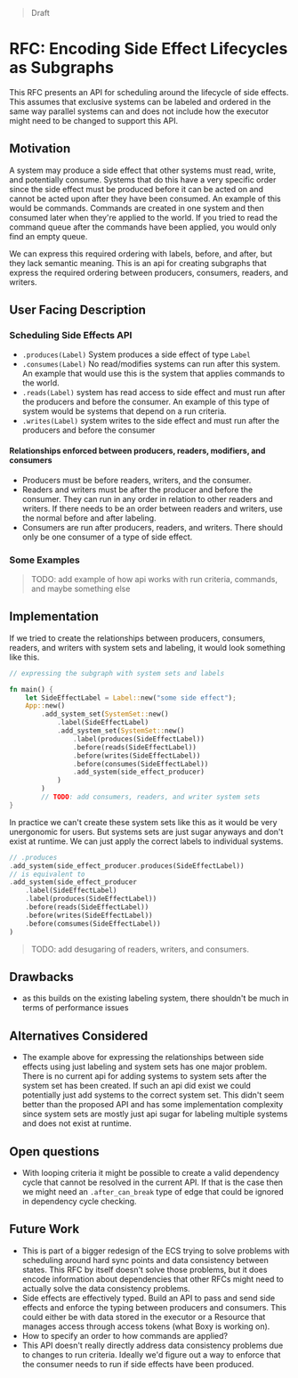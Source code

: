 
>Draft

# RFC: Encoding Side Effect Lifecycles as Subgraphs

This RFC presents an API for scheduling around the lifecycle of side effects. This assumes that exclusive systems can be labeled and ordered in the same way parallel systems can and does not include how the executor might need to be changed to support this API.

## Motivation

A system may produce a side effect that other systems must read, write, and potentially consume. Systems that do this have a very specific order since the side effect must be produced before it can be acted on and cannot be acted upon after they have been consumed. An example of this would be commands. Commands are created in one system and then consumed later when they're applied to the world. If you tried to read the command queue after the commands have been applied, you would only find an empty queue.

We can express this required ordering with labels, before, and after, but they lack semantic meaning. This is an api for creating subgraphs that express the required ordering between producers, consumers, readers, and writers.

## User Facing Description

### Scheduling Side Effects API
* `.produces(Label)` System produces a side effect of type `Label`
* `.consumes(Label)` No read/modifies systems can run after this system. An example that would use this is the system that applies commands to the world.
* `.reads(Label)` system has read access to side effect and must run after the producers and before the consumer. An example of this type of system would be systems that depend on a run criteria.
* `.writes(Label)` system writes to the side effect and must run after the producers and before the consumer

#### Relationships enforced between producers, readers, modifiers, and consumers

* Producers must be before readers, writers, and the consumer.
* Readers and writers must be after the producer and before the consumer. They can run in any order in relation to other readers and writers. If there needs to be an order between readers and writers, use the normal before and after labeling.
* Consumers are run after producers, readers, and writers. There should only be one consumer of a type of side effect.

### Some Examples

> TODO: add example of how api works with run criteria, commands, and maybe something else

## Implementation

If we tried to create the relationships between producers, consumers, readers, and writers with system sets and labeling, it would look something like this.
```rs
// expressing the subgraph with system sets and labels

fn main() {
    let SideEffectLabel = Label::new("some side effect");
    App::new()
        .add_system_set(SystemSet::new()
            .label(SideEffectLabel)
            .add_system_set(SystemSet::new()
                .label(produces(SideEffectLabel))
                .before(reads(SideEffectLabel))
                .before(writes(SideEffectLabel))
                .before(consumes(SideEffectLabel))
                .add_system(side_effect_producer)
            )
        )
        // TODO: add consumers, readers, and writer system sets
}
```

In practice we can't create these system sets like this as it would be very unergonomic for users. But systems sets are just sugar anyways and don't exist at runtime. We can just apply the correct labels to individual systems.

```rs
// .produces
.add_system(side_effect_producer.produces(SideEffectLabel))
// is equivalent to
.add_system(side_effect_producer
    .label(SideEffectLabel)
    .label(produces(SideEffectLabel))
    .before(reads(SideEffectLabel))
    .before(writes(SideEffectLabel))
    .before(comsumes(SideEffectLabel))
)
```

> TODO: add desugaring of readers, writers, and consumers.

## Drawbacks

* as this builds on the existing labeling system, there shouldn't be much in terms of performance issues

## Alternatives Considered

* The example above for expressing the relationships between side effects using just labeling and system sets has one major problem. There is no current api for adding systems to system sets after the system set has been created. If such an api did exist we could potentially just add systems to the correct system set. This didn't seem better than the proposed API and has some implementation complexity since system sets are mostly just api sugar for labeling multiple systems and does not exist at runtime.

## Open questions

* With looping criteria it might be possible to create a valid dependency cycle that cannot be resolved in the current API. If that is the case then we might need an `.after_can_break` type of edge that could be ignored in dependency cycle checking.

## Future Work

* This is part of a bigger redesign of the ECS trying to solve problems with scheduling around hard sync points and data consistency between states. This RFC by itself doesn't solve those problems, but it does encode information about dependencies that other RFCs might need to actually solve the data consistency problems. 
* Side effects are effectively typed. Build an API to pass and send side effects and enforce the typing between producers and consumers. This could either be with data stored in the executor or a Resource that manages access through access tokens (what Boxy is working on).
* How to specify an order to how commands are applied?
* This API doesn't really directly address data consistency problems due to changes to run criteria. Ideally we'd figure out a way to enforce that the consumer needs to run if side effects have been produced.
